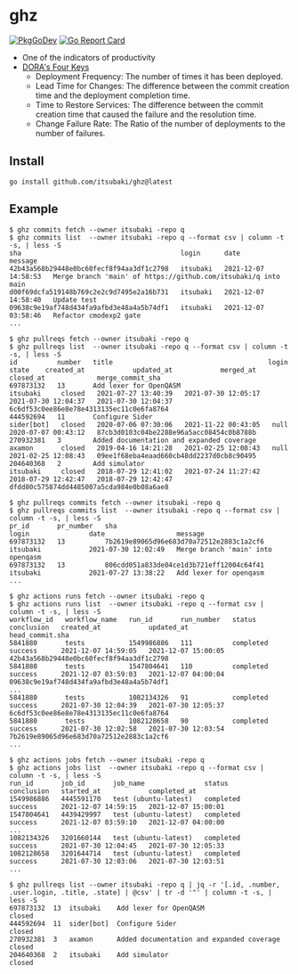 # ghz

[![PkgGoDev](https://pkg.go.dev/badge/github.com/itsubaki/ghz)](https://pkg.go.dev/github.com/itsubaki/ghz)
[![Go Report Card](https://goreportcard.com/badge/github.com/itsubaki/ghz?style=flat-square)](https://goreportcard.com/report/github.com/itsubaki/ghz)

- One of the indicators of productivity
- [DORA's Four Keys](https://github.com/GoogleCloudPlatform/fourkeys)
  - Deployment Frequency: The number of times it has been deployed.
  - Lead Time for Changes: The difference between the commit creation time and the deployment completion time.
  - Time to Restore Services: The difference between the commit creation time that caused the failure and the resolution time.
  - Change Failure Rate: The Ratio of the number of deployments to the number of failures.

## Install

```shell
go install github.com/itsubaki/ghz@latest
```

## Example

```shell
$ ghz commits fetch --owner itsubaki -repo q
$ ghz commits list  --owner itsubaki -repo q --format csv | column -t -s, | less -S
sha                                        login      date                  message
42b43a568b29448e0bc60fecf8f94aa3df1c2798   itsubaki   2021-12-07 14:58:53   Merge branch 'main' of https://github.com/itsubaki/q into main
d00f69dcfa519148b769c2e2c9d7495e2a16b731   itsubaki   2021-12-07 14:58:40   Update test
09638c9e19af748d434fa9afbd3e48a4a5b74df1   itsubaki   2021-12-07 03:58:46   Refactor cmodexp2 gate
...
```

```shell
$ ghz pullreqs fetch --owner itsubaki -repo q
$ ghz pullreqs list  --owner itsubaki -repo q --format csv | column -t -s, | less -S
id          number   title                                       login        state    created_at            updated_at            merged_at             closed_at             merge_commit_sha
697873132   13       Add lexer for OpenQASM                      itsubaki     closed   2021-07-27 13:40:39   2021-07-30 12:05:17   2021-07-30 12:04:37   2021-07-30 12:04:37   6c6df53c0ee86e8e78e4313135ec11c0e6fa8764
444592694   11       Configure Sider                             sider[bot]   closed   2020-07-06 07:30:06   2021-11-22 00:43:05   null                  2020-07-07 00:43:12   87cb3d0103c04be2288e96a5acc08454c0b8788b
270932381   3        Added documentation and expanded coverage   axamon       closed   2019-04-16 14:21:28   2021-02-25 12:08:43   null                  2021-02-25 12:08:43   09ee1f68eba4eaad660cb48dd2237d0cb8c90495
204640368   2        Add simulator                               itsubaki     closed   2018-07-29 12:41:02   2021-07-24 11:27:42   2018-07-29 12:42:47   2018-07-29 12:42:47   dfdd80c575874dd4485007a5cda984e0b08a6ae8
```

```shell
$ ghz pullreqs commits fetch --owner itsubaki -repo q
$ ghz pullreqs commits list  --owner itsubaki -repo q --format csv | column -t -s, | less -S
pr_id       pr_number   sha                                        login               date                  message
697873132   13          7b2619e89065d96e683d70a72512e2883c1a2cf6   itsubaki            2021-07-30 12:02:49   Merge branch 'main' into openqasm
697873132   13          806cdd051a833de04ce1d3b721eff12004c64f41   itsubaki            2021-07-27 13:38:22   Add lexer for openqasm
...
```

```shell
$ ghz actions runs fetch --owner itsubaki -repo q
$ ghz actions runs list  --owner itsubaki -repo q --format csv | column -t -s, | less -S
workflow_id   workflow_name   run_id       run_number   status      conclusion   created_at            updated_at            head_commit.sha
5841880       tests           1549986886   111          completed   success      2021-12-07 14:59:05   2021-12-07 15:00:05   42b43a568b29448e0bc60fecf8f94aa3df1c2798
5841880       tests           1547804641   110          completed   success      2021-12-07 03:59:03   2021-12-07 04:00:04   09638c9e19af748d434fa9afbd3e48a4a5b74df1
...
5841880       tests           1082134326   91           completed   success      2021-07-30 12:04:39   2021-07-30 12:05:37   6c6df53c0ee86e8e78e4313135ec11c0e6fa8764
5841880       tests           1082128658   90           completed   success      2021-07-30 12:02:58   2021-07-30 12:03:54   7b2619e89065d96e683d70a72512e2883c1a2cf6
...
```

```shell
$ ghz actions jobs fetch --owner itsubaki -repo q
$ ghz actions jobs list  --owner itsubaki -repo q --format csv | column -t -s, | less -S
run_id       job_id       job_name               status           conclusion   started_at            completed_at
1549986886   4445591170   test (ubuntu-latest)   completed        success      2021-12-07 14:59:15   2021-12-07 15:00:01
1547804641   4439429997   test (ubuntu-latest)   completed        success      2021-12-07 03:59:10   2021-12-07 04:00:00
...
1082134326   3201660144   test (ubuntu-latest)   completed        success      2021-07-30 12:04:45   2021-07-30 12:05:33
1082128658   3201644714   test (ubuntu-latest)   completed        success      2021-07-30 12:03:06   2021-07-30 12:03:51
...
```

```shell
$ ghz pullreqs list --owner itsubaki -repo q | jq -r '[.id, .number, .user.login, .title, .state] | @csv' | tr -d '"' | column -t -s, | less -S
697873132  13  itsubaki    Add lexer for OpenQASM                     closed
444592694  11  sider[bot]  Configure Sider                            closed
270932381  3   axamon      Added documentation and expanded coverage  closed
204640368  2   itsubaki    Add simulator                              closed
```
